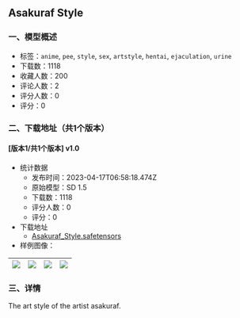 ## Asakuraf Style
### 一、模型概述

- 标签：`anime`, `pee`, `style`, `sex`, `artstyle`, `hentai`, `ejaculation`, `urine`
- 下载数：1118
- 收藏人数：200
- 评论人数：2
- 评分人数：0
- 评分：0

### 二、下载地址（共1个版本）

#### [版本1/共1个版本] v1.0

- 统计数据
  - 发布时间：2023-04-17T06:58:18.474Z
  - 原始模型：SD 1.5
  - 下载数：1118
  - 评分人数：0
  - 评分：0
- 下载地址
  - [Asakuraf_Style.safetensors](https://civitai.com/api/download/models/47698)
- 样例图像：

| <img src="https://image.civitai.com/xG1nkqKTMzGDvpLrqFT7WA/83634d9e-a621-4a30-9bb6-81fe12302e00/width=450/514844.jpeg" /> | <img src="https://image.civitai.com/xG1nkqKTMzGDvpLrqFT7WA/44f9ce11-3bbf-425a-cf2c-ca58a58fc500/width=450/514064.jpeg" /> | <img src="https://image.civitai.com/xG1nkqKTMzGDvpLrqFT7WA/c526933d-8caf-40ff-6e77-6163e7f50b00/width=450/514262.jpeg" /> | <img src="https://image.civitai.com/xG1nkqKTMzGDvpLrqFT7WA/7ed65df6-4cb4-404b-16f4-265072fb6300/width=450/514356.jpeg" /> |
| ---- | ---- | ---- | ---- |


### 三、详情
<p>The art style of the artist asakuraf.</p>